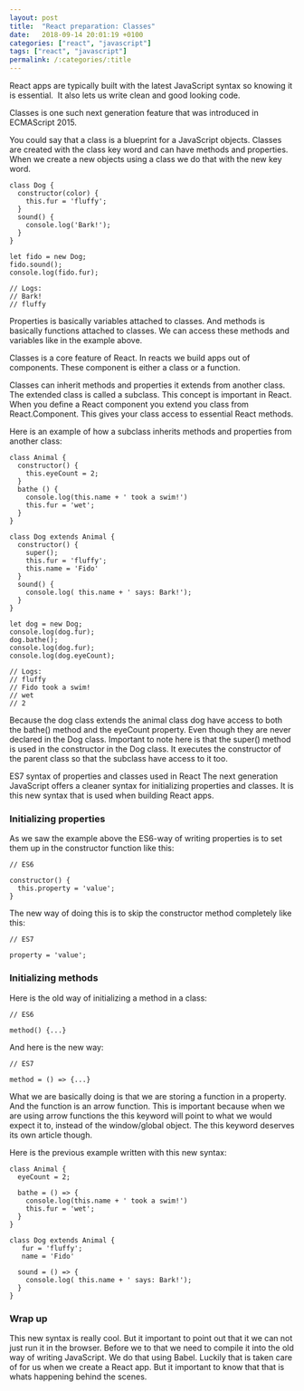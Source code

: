 ```yaml
---
layout: post
title:  "React preparation: Classes"
date:   2018-09-14 20:01:19 +0100
categories: ["react", "javascript"]
tags: ["react", "javascript"]
permalink: /:categories/:title
---
```

React apps are typically built with the latest JavaScript syntax so knowing it is essential.  It also lets us write clean and good looking code.

Classes is one such next generation feature that was introduced in ECMAScript 2015.

You could say that a class is a blueprint for a JavaScript objects. Classes are created with the class key word and can have methods and properties. When we create a new objects using a class we do that with the new key word.
```
class Dog {
  constructor(color) {
    this.fur = 'fluffy';
  }
  sound() {
    console.log('Bark!');
  }
}

let fido = new Dog;
fido.sound();
console.log(fido.fur);

// Logs:
// Bark!
// fluffy
```
Properties is basically variables attached to classes. And methods is basically functions attached to classes. We can access these methods and variables like in the example above.

Classes is a core feature of React. In reacts we build apps out of components. These component is either a class or a function.

Classes can inherit methods and properties it extends from another class. The extended class is called a subclass. This concept is important in React. When you define a React component you extend you class from React.Component. This gives your class access to essential React methods.

Here is an example of how a subclass inherits methods and properties from another class:
```
class Animal {
  constructor() {
    this.eyeCount = 2;
  }
  bathe () {
    console.log(this.name + ' took a swim!')
    this.fur = 'wet';
  }
}

class Dog extends Animal {
  constructor() {
    super();
    this.fur = 'fluffy';
    this.name = 'Fido'
  }
  sound() {
    console.log( this.name + ' says: Bark!');
  }
}

let dog = new Dog;
console.log(dog.fur);
dog.bathe();
console.log(dog.fur);
console.log(dog.eyeCount);

// Logs:
// fluffy
// Fido took a swim!
// wet
// 2
```
Because the dog class extends the animal class dog have access to both the bathe() method and the eyeCount property. Even though they are never declared in the Dog class. Important to note here is that the super() method is used in the constructor in the Dog class. It executes the constructor of the parent class so that the subclass have access to it too.

ES7 syntax of properties and classes used in React
The next generation JavaScript offers a cleaner syntax for initializing properties and classes. It is this new syntax that is used when building React apps.

### Initializing properties
As we saw the example above the ES6-way of writing properties is to set them up in the constructor function like this:
```
// ES6

constructor() {
  this.property = 'value'; 
}
```
The new way of doing this is to skip the constructor method completely like this:
```
// ES7

property = 'value'; 
```
### Initializing methods
Here is the old way of initializing a method in a class:
```
// ES6

method() {...}
```
And here is the new way:
```
// ES7

method = () => {...}
```
What we are basically doing is that we are storing a function in a property. And the function is an arrow function. This is important because when we are using arrow functions the this keyword will point to what we would expect it to, instead of the window/global object. The this keyword deserves its own article though.

Here is the previous example written with this new syntax:
```
class Animal {
  eyeCount = 2;
  
  bathe = () => {
    console.log(this.name + ' took a swim!')
    this.fur = 'wet';
  }
}

class Dog extends Animal {
   fur = 'fluffy';
   name = 'Fido'
  
  sound = () => {
    console.log( this.name + ' says: Bark!');
  }
}
```
### Wrap up
This new syntax is really cool. But it important to point out that it we can not just run it in the browser. Before we to that we need to compile it into the old way of writing JavaScript. We do that using Babel. Luckily that is taken care of for us when we create a React app. But it important to know that that is whats happening behind the scenes.